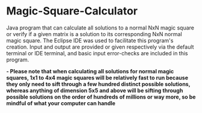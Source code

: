 # Magic-Square-Calculator
Java program that can calculate all solutions to a normal NxN magic square or verify if a given matrix is a solution to its corresponding NxN normal magic square. The Eclipse IDE 
was used to facilitate this program's creation. Input and output are provided or given respectively via the default terminal or IDE terminal, and basic input error-checks are included in this program. 

**- Please note that when calculating all solutions for normal magic squares, 1x1 to 4x4 magic squares will be relatively fast to run because they only need to sift through a few hundred distinct possible solutions, whereas anything of dimension 5x5 and above will be sifting through possible solutions on the order of hundreds of millions or way more, so be mindful of what your computer can handle**
